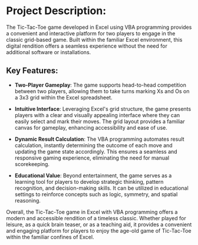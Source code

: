 # Project Description:

The Tic-Tac-Toe game developed in Excel using VBA programming provides a convenient and interactive platform for two players to engage in the classic grid-based game. Built within the familiar Excel environment, this digital rendition offers a seamless experience without the need for additional software or installations.

## Key Features:

* <b>Two-Player Gameplay</b>: The game supports head-to-head competition between two players, allowing them to take turns marking Xs and Os on a 3x3 grid within the Excel spreadsheet.

* <b>Intuitive Interface</b>: Leveraging Excel's grid structure, the game presents players with a clear and visually appealing interface where they can easily select and mark their moves. The grid layout provides a familiar canvas for gameplay, enhancing accessibility and ease of use.

* <b>Dynamic Result Calculation</b>: The VBA programming automates result calculation, instantly determining the outcome of each move and updating the game state accordingly. This ensures a seamless and responsive gaming experience, eliminating the need for manual scorekeeping.
<!--
* <b>Customizable Design</b>: While maintaining the simplicity of the classic Tic-Tac-Toe layout, the game allows for customizable design elements such as colors, fonts, and visual effects. Players can personalize their gaming experience to suit their preferences and style.
-->
* <b>Educational Value</b>: Beyond entertainment, the game serves as a learning tool for players to develop strategic thinking, pattern recognition, and decision-making skills. It can be utilized in educational settings to reinforce concepts such as logic, symmetry, and spatial reasoning.

Overall, the Tic-Tac-Toe game in Excel with VBA programming offers a modern and accessible rendition of a timeless classic. Whether played for leisure, as a quick brain teaser, or as a teaching aid, it provides a convenient and engaging platform for players to enjoy the age-old game of Tic-Tac-Toe within the familiar confines of Excel.
